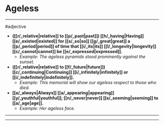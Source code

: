 # Ageless
---
#adjective
- **([[r/_relative|relative]] to [[p/_past|past]]) [[h/_having|Having]] [[e/_existed|existed]] for [[s/_so|so]] [[g/_great|great]] a [[p/_period|period]] of time that [[i/_its|its]] [[l/_longevity|longevity]] [[c/_cannot|cannot]] be [[e/_expressed|expressed]].**
	- _Example: The ageless pyramids stood prominently against the sunset._
- **([[r/_relative|relative]] to [[f/_future|future]]) [[c/_continuing|Continuing]] [[i/_infinitely|infinitely]] or [[i/_indefinitely|indefinitely]].**
	- _Example: This memorial will show our ageless respect to those who died._
- **[[a/_always|Always]] [[a/_appearing|appearing]] [[y/_youthful|youthful]]; [[n/_never|never]] [[s/_seeming|seeming]] to [[a/_age|age]].**
	- _Example: Her ageless face._
---
---
